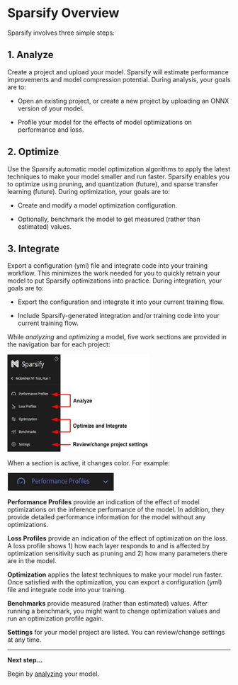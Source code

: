 <!--
Copyright (c) 2021 - present / Neuralmagic, Inc. All Rights Reserved.

Licensed under the Apache License, Version 2.0 (the "License");
you may not use this file except in compliance with the License.
You may obtain a copy of the License at

   http://www.apache.org/licenses/LICENSE-2.0

Unless required by applicable law or agreed to in writing,
software distributed under the License is distributed on an "AS IS" BASIS,
WITHOUT WARRANTIES OR CONDITIONS OF ANY KIND, either express or implied.
See the License for the specific language governing permissions and
limitations under the License.
-->

# Sparsify Overview

Sparsify involves three simple steps:

## 1. Analyze

Create a project and upload your model. Sparsify will estimate performance improvements and model compression potential. During analysis, your goals are to:

- Open an existing project, or create a new project by uploading an ONNX version of your model.

- Profile your model for the effects of model optimizations on performance and loss.

## 2. Optimize

Use the Sparsify automatic model optimization algorithms to apply the latest techniques to make your model smaller and run faster. Sparsify enables you to optimize using pruning, and quantization (future), and sparse transfer learning (future). During optimization, your goals are to:

- Create and modify a model optimization configuration.

- Optionally, benchmark the model to get measured (rather than estimated) values.

## 3. Integrate

Export a configuration (yml) file and integrate code into your training workflow. This minimizes the work needed for you to quickly retrain your model to put Sparsify optimizations into practice. During integration, your goals are to:

- Export the configuration and integrate it into your current training flow.

- Include Sparsify-generated integration and/or training code into your current training flow.

While *analyzing* and *optimizing* a model, five work sections are provided in the navigation bar for each project:

<kbd><img src="images/image_4.jpg" alt="(Navigation bar with sections)" width="320" height="220" /></kbd>

When a section is active, it changes color. For example:

<kbd><img src="images/image_5.jpg" alt="(Active section highlighted in purple)" width="240" height="40" /></kbd>

**Performance Profiles** provide an indication of the effect of model optimizations on the inference performance of the model. In addition, they provide detailed performance information for the model without any optimizations.

**Loss Profiles** provide an indication of the effect of optimization on the loss. A loss profile shows 1) how each layer responds to and is affected by optimization sensitivity such as pruning and 2) how many parameters there are in the model.

**Optimization** applies the latest techniques to make your model run faster. Once satisfied with the optimization, you can export a configuration (yml) file and integrate code into your training.

**Benchmarks** provide measured (rather than estimated) values. After running a benchmark, you might want to change optimization values and run an optimization profile again.

**Settings** for your model project are listed. You can review/change settings at any time.

---
**Next step...**

Begin by [analyzing](04-analyze.md) your model.
